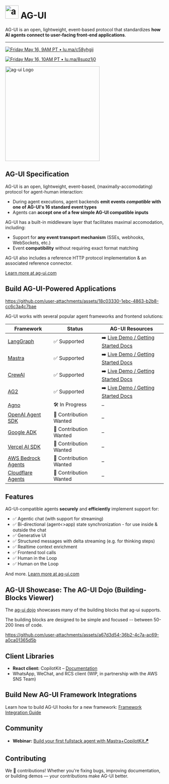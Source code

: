 

# <img src="https://github.com/user-attachments/assets/ebc0dd08-8732-4519-9b6c-452ce54d8058" alt="ag-ui Logo" height="42px" /> AG-UI

AG-UI is an open, lightweight, event-based protocol that standardizes **how AI agents connect to user-facing front-end applications**.

---

[![Friday May 16,  9AM PT • lu.ma/c58yhgij](https://img.shields.io/badge/Friday%20May%2016%2C%20%209AM%20PT%20%E2%80%A2%20lu.ma%2Fc58yhgij-AG--UI%3A%20How%20to%20Bring%20AI%20Agents%20Into%20Frontend%20Applications-blue?style=for-the-badge)](https://lu.ma/c58yhgij)

[![Friday May 16, 10AM PT • lu.ma/8supz1j0](https://img.shields.io/badge/Friday%20May%2016%2C%2010AM%20PT%20%E2%80%A2%20lu.ma%2F8supz1j0-AG--UI%20Protocol%20Working%20Group%20%231-blue?style=for-the-badge)](https://lu.ma/8supz1j0)



<img src="https://github.com/user-attachments/assets/215227a5-9698-4d97-a46e-8904b95bfa08" alt="ag-ui Logo" height="300px" />



## AG-UI Specification

AG-UI is an open, lightweight, event-based, (maximally-accomodating) protocol for agent-human interaction:
* During agent executions, agent backends **emit events _compatible_ with one of AG-UI's 16 standard event types**
* Agents can **accept one of a few simple AG-UI compatible inputs**

AG-UI has a built-in middleware layer that facilitates maximal accomodation, including:
* Support for **any event transport mechanism** (SSEs, webhooks, WebSockets, etc.)
* Event **compatibility** without requiring exact format matching

AG-UI also includes a reference HTTP protocol implementation & an associated reference connector.


[Learn more at ag-ui.com](https://ag-ui.com)





## Build AG-UI-Powered Applications



https://github.com/user-attachments/assets/18c03330-1ebc-4863-b2b8-cc6c3a4c7bae




AG-UI works with several popular agent frameworks and frontend solutions:

| Framework | Status | AG-UI Resources |
|-----------|--------|-----------------|
| [LangGraph](https://www.langchain.com/langgraph) | ✅ Supported | ➡️ [Live Demo / Getting Started Docs](https://feature-viewer-langgraph.vercel.app/) |
| [Mastra](https://mastra.ai/) | ✅ Supported | ➡️ [Live Demo / Getting Started Docs](https://demo-viewer-five.vercel.app/) |
| [CrewAI](https://crewai.com/) | ✅ Supported | ➡️ [Live Demo / Getting Started Docs](https://docs.copilotkit.ai/crewai-crews) |
| [AG2](https://ag2.ai/) | ✅ Supported | ➡️ [Live Demo / Getting Started Docs](https://feature-viewer-ag2.vercel.app/) |
| [Agno](https://github.com/agno-agi/agno) | 🛠️ In Progress | – |
| [OpenAI Agent SDK](https://openai.github.io/openai-agents-python/) | 🤝 Contribution Wanted | – |
| [Google ADK](https://google.github.io/adk-docs/get-started/) | 🤝 Contribution Wanted | – |
| [Vercel AI SDK](https://github.com/vercel/ai) | 🤝 Contribution Wanted | – |
| [AWS Bedrock Agents](https://aws.amazon.com/bedrock/agents/) | 🤝 Contribution Wanted | – |
| [Cloudflare Agents](https://developers.cloudflare.com/agents/) | 🤝 Contribution Wanted | – |


## Features

AG-UI-compatible agents **securely** and **efficiently** implement support for:

- ✅ Agentic chat (with support for streaming)
- ✅ Bi-directional (agent<>app) state synchronization - for use inside & outside the chat
- ✅ Generative UI
- ✅ Structured messages with delta streaming (e.g. for thinking steps)  
- ✅ Realtime context enrichment
- ✅ Frontend tool calls
- ✅ Human in the Loop 
- ✅ Human on the Loop 

And more. [Learn more at ag-ui.com](https://ag-ui.com)

## AG-UI Showcase: The AG-UI Dojo (Building-Blocks Viewer)

The [ag-ui dojo](https://feature-viewer-langgraph.vercel.app/) showcases many of the building blocks that ag-ui supports.

The building blocks are designed to be simple and focused -- between 50-200 lines of code.


https://github.com/user-attachments/assets/a67d3d54-36b2-4c7a-ac69-a0ca01365d5b



## Client Libraries

- **React client:** CopilotKit – [Documentation](http://copilotkit.ai/docs)
- WhatsApp, WeChat, and RCS client (WIP, in partnership with the AWS SNS Team)

## Build New AG-UI Framework Integrations

Learn how to build AG-UI hooks for a new framework: [Framework Integration Guide](http://agui.com/build-hooks)


## Community

- **Webinar:** [Build your first fullstack agent with Mastra+CopilotKit🪁](https://lu.ma/yurxbj2m?tk=yXQfDc)

## Contributing

We 💜 contributions! Whether you're fixing bugs, improving documentation, or building demos — your contributions make AG-UI better.
